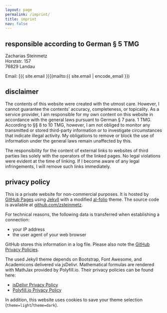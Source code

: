 ```yaml
---
layout: page
permalink: /imprint/
title: imprint
nav: false
---
```


## responsible according to German § 5 TMG

Zacharias Steinmetz\
Horststr. 157\
76829 Landau

Email: [{{ site.email }}](mailto:{{ site.email | encode_email }})

## disclaimer

The contents of this website were created with the utmost care.
However, I cannot guarantee the contents' accuracy, completeness, or topicality.
As a service provider, I am responsible for my own content on this website in accordance with the general laws pursuant to German § 7 para. 1 TMG.
According to §§ 8 to 10 TMG, however, I am not obliged to monitor any transmitted or stored third-party information or to investigate circumstances that indicate illegal activity. My obligations to remove or block the use of information under the general laws remain unaffected by this.

The responsibility for the content of external links to websites of third parties lies solely with the operators of the linked pages.
No legal violations were evident at the time of linking.
If I become aware of any legal infringements, I will remove such links immediately.

## privacy policy

This is a private website for non-commercial purposes.
It is hosted by [GitHub Pages](https://pages.github.com)
using [Jekyll](https://jekyllrb.com)
with a modified [al-folio](https://github.com/alshedivat/al-folio) theme.
The source code is available at
[github.com/zsteinmetz](https://github.com/zsteinmetz/zsteinmetz.github.io).

For technical reasons, the following data is transferred when establishing a connection:

- your IP address
- the user agent of your web browser

GitHub stores this information in a log file.
Please also note the
[GitHub Privacy Policies](https://docs.github.com/en/site-policy/privacy-policies).

The used Jekyll theme depends on Bootstrap, Font Awesome, and Academicons delivered via jsDelivr.
Mathematical formulas are rendered with MathJax provided by Polyfill.io.
Their privacy policies can be found here:

- [jsDelivr Privacy Policy](https://www.jsdelivr.com/terms/privacy-policy-jsdelivr-net)
- [Polyfill.io Privacy Policy](https://polyfill.io/v3/privacy-policy/)

In addition, this website uses cookies to save your theme selection
(`theme=light`/`theme=dark`).

